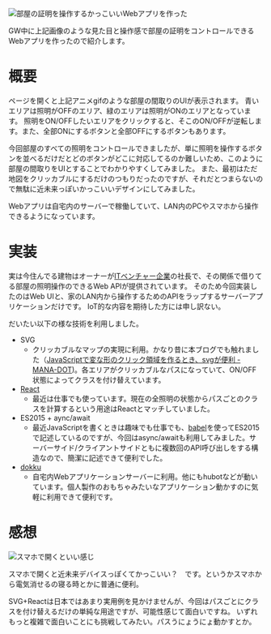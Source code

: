 <!--
title: 部屋の証明を操作するかっこいいWebアプリを作った
date:  2016-05-xx 12:00
categories: [React,JavaScript,SVG]
-->


![部屋の証明を操作するかっこいいWebアプリを作った](http://manaten.net/wp-content/uploads/2016/05/light_app.gif)

GW中に上記画像のような見た目と操作感で部屋の証明をコントロールできるWebアプリを作ったので紹介します。


<!-- more -->

# 概要

ページを開くと上記アニメgifのような部屋の間取りのUIが表示されます。
青いエリアは照明がOFFのエリア、緑のエリアは照明がONのエリアとなっています。
照明をON/OFFしたいエリアをクリックすると、そこのON/OFFが逆転します。また、全部ONにするボタンと全部OFFにするボタンもあります。

今回部屋のすべての照明をコントロールできましたが、単に照明を操作するボタンを並べるだけだとどのボタンがどこに対応してるのか難しいため、このように部屋の間取りをUIとすることでわかりやすくしてみました。
また、最初はただ地図をクリッカブルにするだけのつもりだったのですが、それだとつまらないので無駄に近未来っぽいかっこいいデザインにしてみました。

Webアプリは自宅内のサーバーで稼働していて、LAN内のPCやスマホから操作できるようになっています。


# 実装

実は今住んでる建物はオーナーが[ITベンチャー企業](http://nefrock.com/)の社長で、その関係で借りてる部屋の照明操作のできるWeb APIが提供されています。
そのため今回実装したのはWeb UIと、家のLAN内から操作するためのAPIをラップするサーバーアプリケーションだけです。
IoT的な内容を期待した方には申し訳ない。

だいたい以下の様な技術を利用しました。

- SVG
   - クリッカブルなマップの実現に利用。かなり昔に本ブログでも触れました（[JavaScriptで変な形のクリック領域を作るとき、svgが便利 - MANA-DOT](http://blog.manaten.net/entry/797))。各エリアがクリッカブルなパスになっていて、ON/OFF状態によってクラスを付け替えています。
- [React](https://facebook.github.io/react/)
    - 最近は仕事でも使っています。現在の全照明の状態からパスごとのクラスを計算するという用途はReactとマッチしていました。
- ES2015 + aync/await
    - 最近JavaScriptを書くときは趣味でも仕事でも、[babel](https://babeljs.io/)を使ってES2015で記述しているのですが、今回はasync/awaitも利用してみました。サーバーサイド/クライアントサイドともに複数回のAPI呼び出しをする構造なので、簡潔に記述できて便利でした。
- [dokku](https://github.com/dokku/dokku)
    - 自宅内Webアプリケーションサーバーに利用。他にもhubotなどが動いています。個人製作のおもちゃみたいなアプリケーション動かすのに気軽に利用できて便利です。


# 感想

![スマホで開くといい感じ](http://manaten.net/wp-content/uploads/2016/05/light_app_2.jpg)

スマホで開くと近未来デバイスっぽくてかっこいい？　です。というかスマホから電気消せるの寝る時とかに普通に便利。

SVG+Reactは日本ではあまり実用例を見かけませんが、今回はパスごとにクラスを付け替えるだけの単純な用途ですが、可能性感じて面白いですね。
いずれもっと複雑で面白いことにも挑戦してみたい。パスうにょうにょ動かすとか。
